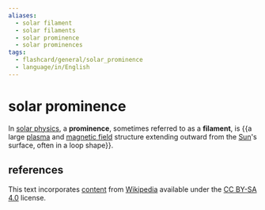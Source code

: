 ```yaml
---
aliases:
  - solar filament
  - solar filaments
  - solar prominence
  - solar prominences
tags:
  - flashcard/general/solar_prominence
  - language/in/English
---
```


# solar prominence

In [solar physics](solar%20physics.md), a __prominence__, sometimes referred to as a __filament__, is {{a large [plasma](plasma%20(physics).md) and [magnetic field](magnetic%20field.md) structure extending outward from the [Sun](Sun.md)'s surface, often in a loop shape}}. <!--SR:!2024-08-12,16,290-->

## references

This text incorporates [content](https://en.wikipedia.org/wiki/solar_prominence) from [Wikipedia](Wikipedia.md) available under the [CC BY-SA 4.0](https://creativecommons.org/licenses/by-sa/4.0/) license.
